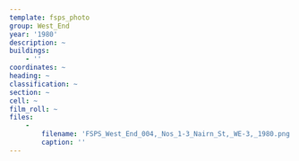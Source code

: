 ```yaml
---
template: fsps_photo
group: West_End
year: '1980'
description: ~
buildings:
    - ''
coordinates: ~
heading: ~
classification: ~
section: ~
cell: ~
film_roll: ~
files:
    -
        filename: 'FSPS_West_End_004,_Nos_1-3_Nairn_St,_WE-3,_1980.png'
        caption: ''
---
```

